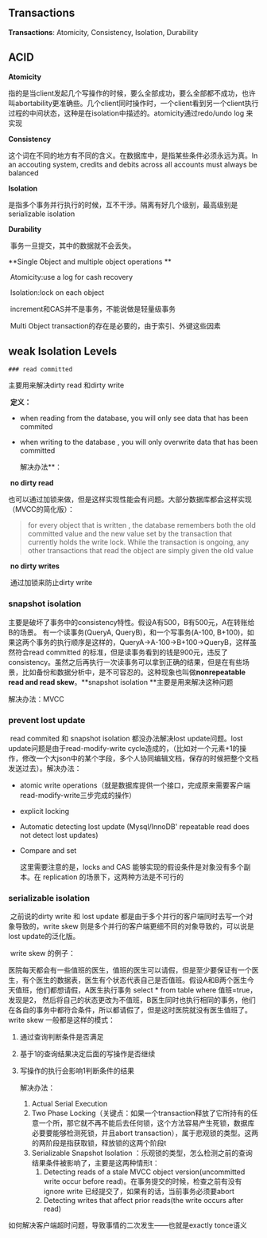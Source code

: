 ## Transactions

**Transactions**: Atomicity, Consistency, Isolation, Durability

## ACID

**Atomicity**

​	指的是当client发起几个写操作的时候，要么全部成功，要么全部都不成功，也许叫abortability更准确些。几个client同时操作时，一个client看到另一个client执行过程的中间状态，这种是在isolation中描述的。atomicity通过redo/undo log 来实现

**Consistency**

​	这个词在不同的地方有不同的含义。在数据库中，是指某些条件必须永远为真。In an accouting system, credits and debits across all accounts must always be balanced

**Isolation**

​	是指多个事务并行执行的时候，互不干涉。隔离有好几个级别，最高级别是serializable isolation

**Durability**

​	事务一旦提交，其中的数据就不会丢失。

**Single Object and multiple object operations **

​	Atomicity:use a log for cash recovery

​	Isolation:lock on each object

​	increment和CAS并不是事务，不能说做是轻量级事务

​	Multi Object transaction的存在是必要的，由于索引、外键这些因素

## weak Isolation Levels 

	### read committed 

主要用来解决dirty read 和dirty write

​	**定义：**

  * when reading from the database, you will only see data that has been commited

  * when writing to the database , you will only overwrite data that has been committed 

    解决办法**：

​	**no dirty read**

​		也可以通过加锁来做，但是这样实现性能会有问题。大部分数据库都会这样实现（MVCC的简化版）：

> for every object that is written , the database remembers both the old committed value and the new value set by the transaction that currently holds the write lock. While the transaction is ongoing, any other transactions that read the object are simply given the old value

​	**no dirty writes**

​		通过加锁来防止dirty write

### snapshot isolation

​	主要是破坏了事务中的consistency特性。假设A有500，B有500元，A在转账给B的场景。 有一个读事务(QueryA, QueryB)，和一个写事务(A-100, B+100)，如果这两个事务的执行顺序是这样的，QueryA->A-100->B+100->QueryB，这样虽然符合read committed 的标准，但是读事务看到的钱是900元，违反了consistency。虽然之后再执行一次读事务可以拿到正确的结果，但是在有些场景，比如备份和数据分析中，是不可容忍的。这种现象也叫做**nonrepeatable read and read skew**。**snapshot isolation **主要是用来解决这种问题

解决办法：MVCC

### prevent lost update

​	read commited 和 snapshot  isolation 都没办法解决lost update问题。lost update问题是由于read-modify-write cycle造成的，（比如对一个元素+1的操作，修改一个大json中的某个字段，多个人协同编辑文档，保存的时候把整个文档发送过去）。解决办法：

* atomic write operations（就是数据库提供一个接口，完成原来需要客户端read-modify-write三步完成的操作）

* explicit locking 

* Automatic detecting lost update (Mysql/InnoDB' repeatable read does not detect lost updates)

* Compare and set

  这里需要注意的是，locks and CAS 能够实现的假设条件是对象没有多个副本。在 replication 的场景下，这两种方法是不可行的

### serializable isolation 

​	之前说的dirty write 和 lost update 都是由于多个并行的客户端同时去写一个对象导致的，write skew 则是多个并行的客户端更细不同的对象导致的，可以说是lost update的泛化版。

​	write skew 的例子：

​	医院每天都会有一些值班的医生，值班的医生可以请假，但是至少要保证有一个医生，有个医生的数据表，医生有个状态代表自己是否值班。假设A和B两个医生今天值班，他们都想请假，A医生执行事务 select * from table where 值班=true，发现是2， 然后将自己的状态更改为不值班，B医生同时也执行相同的事务，他们在各自的事务中都符合条件，所以都请假了，但是这时医院就没有医生值班了。write skew 一般都是这样的模式：

1. 通过查询判断条件是否满足

2. 基于1的查询结果决定后面的写操作是否继续

3. 写操作的执行会影响1判断条件的结果

   解决办法：

   1. Actual Serial Execution 
   2. Two Phase Locking（关键点：如果一个transaction释放了它所持有的任意一个所，那它就不再不能后去任何锁，这个方法容易产生死锁，数据库必要要能够检测死锁，并且abort transaction），属于悲观锁的类型。这两的两阶段是指获取锁，释放锁的这两个阶段t
   3. Serializable Snapshot Isolation ：乐观锁的类型，怎么检测之前的查询结果条件被影响了，主要是这两种情形t：
      1. Detecting reads of a stale MVCC object version(uncommitted write occur before read)。在事务提交的时候，检查之前有没有ignore write 已经提交了，如果有的话，当前事务必须要abort
      2. Detecting writes that affect prior reads(the write occurs after read)

如何解决客户端超时问题，导致事情的二次发生——也就是exactly tonce语义
